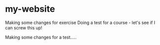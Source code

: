 # my-website
Making some changes for exercise
Doing a test for a course - let's see if I can screw this up!

Making some changes for a test.....
